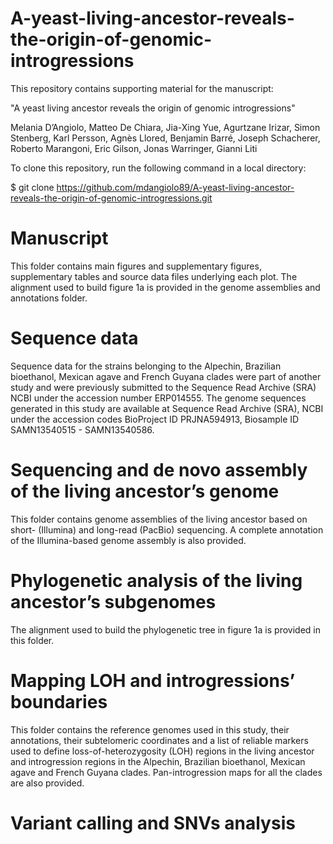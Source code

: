 # A-yeast-living-ancestor-reveals-the-origin-of-genomic-introgressions

This repository contains supporting material for the manuscript:

"A yeast living ancestor reveals the origin of genomic introgressions"

Melania D’Angiolo, Matteo De Chiara, Jia-Xing Yue, Agurtzane Irizar, Simon Stenberg, Karl Persson, Agnès Llored, Benjamin Barré, Joseph Schacherer, Roberto Marangoni, Eric Gilson, Jonas Warringer, Gianni Liti


To clone this repository, run the following command in a local directory:

$ git clone https://github.com/mdangiolo89/A-yeast-living-ancestor-reveals-the-origin-of-genomic-introgressions.git


# Manuscript
This folder contains main figures and supplementary figures, supplementary tables and source data files underlying each plot. The alignment used to build figure 1a is provided in the genome assemblies and annotations folder.


# Sequence data
Sequence data for the strains belonging to the Alpechin, Brazilian bioethanol, Mexican agave and French Guyana clades were part of another study and were previously submitted to the Sequence Read Archive (SRA) NCBI under the accession number ERP014555. The genome sequences generated in this study are available at Sequence Read Archive (SRA), NCBI under the accession codes BioProject ID PRJNA594913, Biosample ID SAMN13540515 - SAMN13540586.


# Sequencing and de novo assembly of the living ancestor’s genome
This folder contains genome assemblies of the living ancestor based on short- (Illumina) and long-read (PacBio) sequencing. A complete annotation of the Illumina-based genome assembly is also provided.


# Phylogenetic analysis of the living ancestor’s subgenomes
The alignment used to build the phylogenetic tree in figure 1a is provided in this folder.


# Mapping LOH and introgressions’ boundaries
This folder contains the reference genomes used in this study, their annotations, their subtelomeric coordinates and a list of reliable markers used to define loss-of-heterozygosity (LOH) regions in the living ancestor and introgression regions in the Alpechin, Brazilian bioethanol, Mexican agave and French Guyana clades. Pan-introgression maps for all the clades are also provided.


# Variant calling and SNVs analysis
